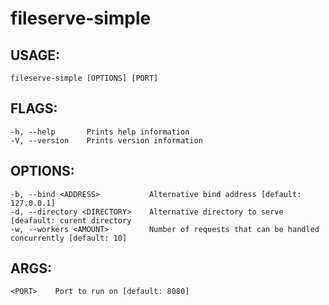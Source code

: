 # fileserve-simple

## USAGE:
    fileserve-simple [OPTIONS] [PORT]

## FLAGS:
    -h, --help       Prints help information
    -V, --version    Prints version information

## OPTIONS:
    -b, --bind <ADDRESS>           Alternative bind address [default: 127.0.0.1]
    -d, --directory <DIRECTORY>    Alternative directory to serve [deafault: curent directory
    -w, --workers <AMOUNT>         Number of requests that can be handled concurrently [default: 10]

## ARGS:
    <PORT>    Port to run on [default: 8080]
